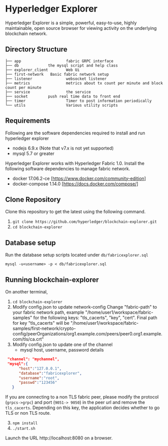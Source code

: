 # Hyperledger Explorer

Hyperledger Explorer is a simple, powerful, easy-to-use, highly maintainable, open source browser for viewing activity on the underlying blockchain network.

## Directory Structure
```
├── app                    fabric GRPC interface
├── db			   the mysql script and help class
├── explorer_client        Web Ui
├── first-network	Basic fabric network setup
├── listener               websocket listener
├── metrics                metrics about tx count per minute and block count per minute
├── service                the service 
├── socket		   push real time data to front end
├── timer                  Timer to post information periodically  
└── utils                  Various utility scripts 
```


## Requirements


Following are the software dependencies required to install and run hyperledger explorer 
* nodejs 6.9.x (Note that v7.x is not yet supported)
* mysql 5.7 or greater

Hyperledger Explorer works with Hyperledger Fabric 1.0.  Install the following software dependencies to manage fabric network.
* docker 17.06.2-ce [https://www.docker.com/community-edition]
* docker-compose 1.14.0 [https://docs.docker.com/compose/]

## Clone Repository

Clone this repository to get the latest using the following command.
1. `git clone https://github.com/hyperledger/blockchain-explorer.git`
2. `cd blockchain-explorer`

## Database setup
Run the database setup scripts located under `db/fabricexplorer.sql`

`mysql -u<username> -p < db/fabricexplorer.sql`



## Running blockchain-explorer

On another terminal, 
1. `cd blockchain-explorer`
2. Modify config.json to update network-config
Change "fabric-path" to your fabric network path, example "/home/user1/workspace/fabric-samples" for the following keys: "tls_cacerts", "key", "cert".
Final path for key "tls_cacerts" will be "/home/user1/workspace/fabric-samples/first-network/crypto-config/peerOrganizations/org1.example.com/peers/peer0.org1.example.com/tls/ca.crt"
3. Modify config.json to update one of the channel 
	* mysql host, username, password details
```json
 "channel": "mychannel",
 "mysql":{
      "host":"127.0.0.1",
      "database":"fabricexplorer",
      "username":"root",
      "passwd":"123456"
   }
```
If you are connecting to a non TLS fabric peer, please modify the 
protocol (`grpcs->grpc`) and port (`9051-> 9050`) in the peer url and remove the `tls_cacerts`. Depending on this key, the application decides whether to go TLS or non TLS route.

3. `npm install`
4. `./start.sh`

Launch the URL http://localhost:8080 on a browser.
